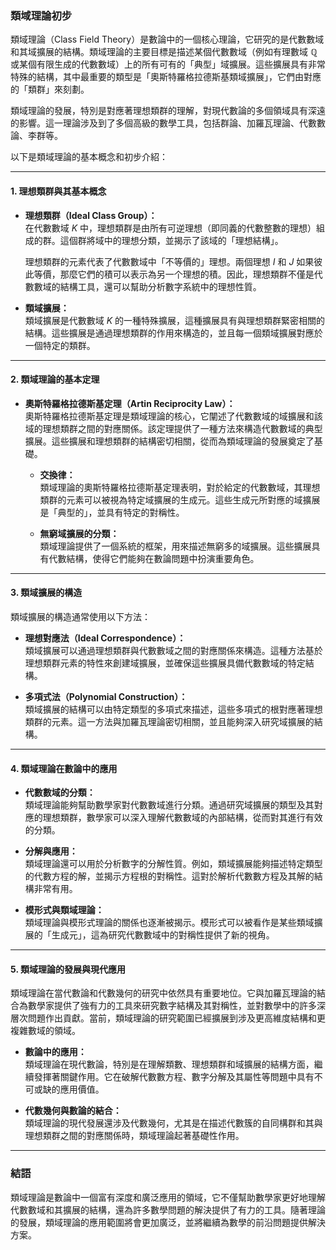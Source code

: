 ### **類域理論初步**

類域理論（Class Field Theory）是數論中的一個核心理論，它研究的是代數數域和其域擴展的結構。類域理論的主要目標是描述某個代數數域（例如有理數域 $\mathbb{Q}$ 或某個有限生成的代數數域）上的所有可有的「典型」域擴展。這些擴展具有非常特殊的結構，其中最重要的類型是「奧斯特羅格拉德斯基類域擴展」，它們由對應的「類群」來刻劃。

類域理論的發展，特別是對應著理想類群的理解，對現代數論的多個領域具有深遠的影響。這一理論涉及到了多個高級的數學工具，包括群論、加羅瓦理論、代數數論、李群等。

以下是類域理論的基本概念和初步介紹：

---

#### **1. 理想類群與其基本概念**

- **理想類群（Ideal Class Group）：**  
  在代數數域 $K$ 中，理想類群是由所有可逆理想（即同義的代數整數的理想）組成的群。這個群將域中的理想分類，並揭示了該域的「理想結構」。

  理想類群的元素代表了代數數域中「不等價的」理想。兩個理想 $I$ 和 $J$ 如果彼此等價，那麼它們的積可以表示為另一个理想的積。因此，理想類群不僅是代數數域的結構工具，還可以幫助分析數字系統中的理想性質。

- **類域擴展：**  
  類域擴展是代數數域 $K$ 的一種特殊擴展，這種擴展具有與理想類群緊密相關的結構。這些擴展是通過理想類群的作用來構造的，並且每一個類域擴展對應於一個特定的類群。

---

#### **2. 類域理論的基本定理**

- **奧斯特羅格拉德斯基定理（Artin Reciprocity Law）：**  
  奧斯特羅格拉德斯基定理是類域理論的核心，它闡述了代數數域的域擴展和該域的理想類群之間的對應關係。該定理提供了一種方法來構造代數數域的典型擴展。這些擴展和理想類群的結構密切相關，從而為類域理論的發展奠定了基礎。

  - **交換律：**  
    類域理論的奧斯特羅格拉德斯基定理表明，對於給定的代數數域，其理想類群的元素可以被視為特定域擴展的生成元。這些生成元所對應的域擴展是「典型的」，並具有特定的對稱性。

  - **無窮域擴展的分類：**  
    類域理論提供了一個系統的框架，用來描述無窮多的域擴展。這些擴展具有代數結構，使得它們能夠在數論問題中扮演重要角色。

---

#### **3. 類域擴展的構造**

類域擴展的構造通常使用以下方法：

- **理想對應法（Ideal Correspondence）：**  
  類域擴展可以通過理想類群與代數數域之間的對應關係來構造。這種方法基於理想類群元素的特性來創建域擴展，並確保這些擴展具備代數數域的特定結構。

- **多項式法（Polynomial Construction）：**  
  類域擴展的結構可以由特定類型的多項式來描述，這些多項式的根對應著理想類群的元素。這一方法與加羅瓦理論密切相關，並且能夠深入研究域擴展的結構。

---

#### **4. 類域理論在數論中的應用**

- **代數數域的分類：**  
  類域理論能夠幫助數學家對代數數域進行分類。通過研究域擴展的類型及其對應的理想類群，數學家可以深入理解代數數域的內部結構，從而對其進行有效的分類。

- **分解與應用：**  
  類域理論還可以用於分析數字的分解性質。例如，類域擴展能夠描述特定類型的代數方程的解，並揭示方程根的對稱性。這對於解析代數數方程及其解的結構非常有用。

- **模形式與類域理論：**  
  類域理論與模形式理論的關係也逐漸被揭示。模形式可以被看作是某些類域擴展的「生成元」，這為研究代數數域中的對稱性提供了新的視角。

---

#### **5. 類域理論的發展與現代應用**

類域理論在當代數論和代數幾何的研究中依然具有重要地位。它與加羅瓦理論的結合為數學家提供了強有力的工具來研究數字結構及其對稱性，並對數學中的許多深層次問題作出貢獻。當前，類域理論的研究範圍已經擴展到涉及更高維度結構和更複雜數域的領域。

- **數論中的應用：**  
  類域理論在現代數論，特別是在理解類數、理想類群和域擴展的結構方面，繼續發揮著關鍵作用。它在破解代數數方程、數字分解及其屬性等問題中具有不可或缺的應用價值。

- **代數幾何與數論的結合：**  
  類域理論的現代發展還涉及代數幾何，尤其是在描述代數簇的自同構群和其與理想類群之間的對應關係時，類域理論起著基礎性作用。

---

### **結語**

類域理論是數論中一個富有深度和廣泛應用的領域，它不僅幫助數學家更好地理解代數數域和其擴展的結構，還為許多數學問題的解決提供了有力的工具。隨著理論的發展，類域理論的應用範圍將會更加廣泛，並將繼續為數學的前沿問題提供解決方案。